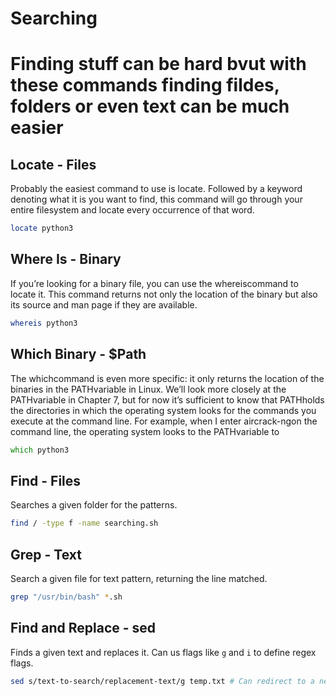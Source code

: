 # Searching

# Finding stuff can be hard bvut with these commands finding fildes, folders or even text can be much easier

## Locate - Files

Probably the easiest command to use is locate. Followed by a keyword denoting what it
is you want to find, this command will go through your entire filesystem and locate
every occurrence of that word.

```zsh
locate python3
```

## Where Is - Binary

If you’re looking for a binary file, you can use the whereiscommand to locate it. This
command returns not only the location of the binary but also its source and man page if
they are available.

```zsh
whereis python3
```

## Which Binary - $Path

The whichcommand is even more specific: it only returns the location of the binaries in
the PATHvariable in Linux. We’ll look more closely at the PATHvariable in Chapter 7, but
for now it’s sufficient to know that PATHholds the directories in which the operating
system looks for the commands you execute at the command line. For example, when I
enter aircrack-ngon the command line, the operating system looks to the PATHvariable to

```zsh
which python3
```

## Find - Files

Searches a given folder for the patterns.

```zsh
find / -type f -name searching.sh
```

## Grep - Text

Search a given file for text pattern, returning the line matched.

```zsh
grep "/usr/bin/bash" *.sh
```

## Find and Replace - sed

Finds a given text and replaces it. Can us flags like `g` and `i` to define regex flags.

```zsh
sed s/text-to-search/replacement-text/g temp.txt # Can redirect to a new file '>'
```






